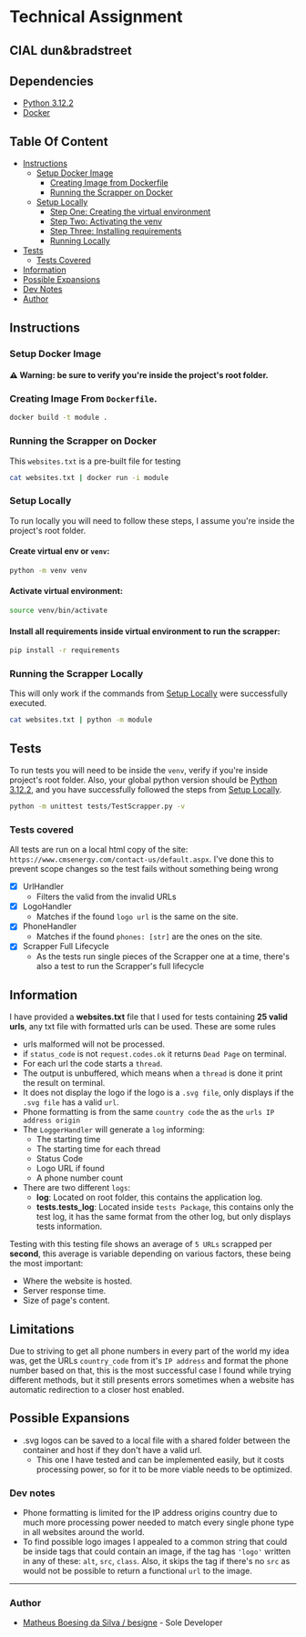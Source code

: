 # Technical Assignment
## CIAL dun&bradstreet
## Dependencies
- [Python 3.12.2](https://www.python.org/downloads/release/python-3122/)
- [Docker](https://docs.docker.com/)
## Table Of Content
- [Instructions](#Instructions)
  - [Setup Docker Image](#Setup-Docker-Image)
    - [Creating Image from Dockerfile](#Creating-Image-From-Dockerfile)
    - [Running the Scrapper on Docker](#Running-the-Scrapper-on-Docker)
  - [Setup Locally](#Setup-Locally)
    - [Step One: Creating the virtual environment](#Create-virtual-env-or-venv)
    - [Step Two: Activating the venv](#Activate-virtual-environment)
    - [Step Three: Installing requirements](#Install-all-requirements-inside-virtual-environment-to-run-the-scrapper)
    - [Running Locally](#Running-the-Scrapper-Locally)
- [Tests](#Tests)
  - [Tests Covered](#Tests-covered)
- [Information](#Information)
- [Possible Expansions](#Possible-Expansions)
- [Dev Notes](#Dev-notes)
- [Author](#Author)
## Instructions
### Setup Docker Image
#### ⚠ **Warning:** be sure to verify you're inside the project's root folder.
### Creating Image From `Dockerfile`.
```bash
docker build -t module .
```
### Running the Scrapper on Docker
This `websites.txt` is a pre-built file for testing
```bash
cat websites.txt | docker run -i module
```
### Setup Locally
To run locally you will need to follow these steps, I assume you're inside the project's root folder.
#### Create virtual env or `venv`:
```bash
python -m venv venv
```
#### Activate virtual environment:
```bash
source venv/bin/activate
```
#### Install all requirements inside virtual environment to run the scrapper:
```bash
pip install -r requirements
```
### Running the Scrapper Locally
This will only work if the commands from [Setup Locally](#Setup-Locally) were successfully executed.
```bash
cat websites.txt | python -m module
```
## Tests
To run tests you will need to be inside the `venv`, verify if you're inside project's root folder. Also, your global python version should be [Python 3.12.2](https://www.python.org/downloads/release/python-3122/), and you have successfully followed the steps from [Setup Locally](#Setup-Locally).
```bash
python -m unittest tests/TestScrapper.py -v
```
### Tests covered
All tests are run on a local html copy of the site: `https://www.cmsenergy.com/contact-us/default.aspx`. I've done this to prevent scope changes so the test fails without something being wrong
 
- [X] UrlHandler
  - Filters the valid from the invalid URLs
- [x] LogoHandler
  - Matches if the found `logo url` is the same on the site.
- [x] PhoneHandler
  - Matches if the found `phones: [str]` are the ones on the site.
- [x] Scrapper Full Lifecycle
  - As the tests run single pieces of the Scrapper one at a time, there's also a test to run the Scrapper's full lifecycle

## Information
I have provided a **websites.txt** file that I used for tests containing **25 valid urls**, any txt file with formatted urls can be used.
These are some rules

- urls malformed will not be processed.
- if `status_code` is not `request.codes.ok` it returns `Dead Page` on terminal.
- For each url the code starts a `thread`.
- The output is unbuffered, which means when a `thread` is done it print the result on terminal.
- It does not display the logo if the logo is a `.svg file`, only displays if the `.svg file` has a valid `url`.
- Phone formatting is from the same `country code` the as the `urls IP address origin`  
- The `LoggerHandler` will generate a `log` informing:
  - The starting time
  - The starting time for each thread
  - Status Code
  - Logo URL if found
  - A phone number count
- There are two different `logs`:
  - **log**: Located on root folder, this contains the application log.
  - **tests.tests_log**: Located inside `tests Package`, this contains only the test log, it has the same format from the other log, but only displays tests information.

Testing with this testing file shows an average of `5 URLs` scrapped per **second**, this average is variable depending on various factors, these being the most important:
- Where the website is hosted.
- Server response time.
- Size of page's content.

## Limitations
Due to striving to get all phone numbers in every part of the world my idea was, get the URLs `country_code` from it's `IP address`
and format the phone number based on that, this is the most successful case I found while trying different methods, but it still presents errors sometimes when a website
has automatic redirection to a closer host enabled.
## Possible Expansions
- .svg logos can be saved to a local file with a shared folder between the container and host if they don't have a valid url.
  - This one I have tested and can be implemented easily, but it costs processing power, so for it to be more viable needs to be optimized.
### Dev notes
- Phone formatting is limited for the IP address origins country due to much more processing power needed to match every single phone type in all websites around the world.
- To find possible logo images I appealed to a common string that could be inside tags that could contain an image, if the tag has `'logo'` written in any of these: `alt`, `src`, `class`. Also, it skips the tag if there's no `src` as would not be possible to return a functional `url` to the image.
----------------
### Author
- [Matheus Boesing da Silva / besigne](https://github.com/besigne) - Sole Developer
